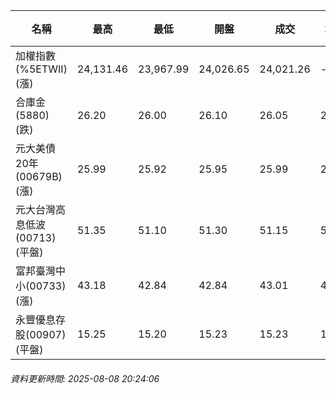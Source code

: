 | 名稱 | 最高 | 最低 | 開盤 | 成交 | 均價 | 成交金額(億) | 昨收 | 漲跌幅 | 漲跌 | 總量 | 昨量 | 振幅 |
| -------- | -------- | -------- | -------- |-------- | -------- | -------- |-------- |-------- |-------- | -------- | -------- |-------- |
|加權指數(%5ETWII) (漲)|24,131.46|23,967.99|24,026.65|24,021.26|-|4,214.34|24,003.77|0.07%|17.49|6,931,987|0|0.68%|
|合庫金(5880) (跌)|26.20|26.00|26.10|26.05|26.07|2.72|26.25|0.76%|0.20|10,419|10,456|0.76%|
|元大美債20年(00679B) (漲)|25.99|25.92|25.95|25.99|25.96|6.65|25.90|0.35%|0.09|25,598|60,775|0.27%|
|元大台灣高息低波(00713) (平盤)|51.35|51.10|51.30|51.15|51.20|3.38|51.15|0.00%|0.00|6,603|9,816|0.49%|
|富邦臺灣中小(00733) (漲)|43.18|42.84|42.84|43.01|43.03|0.494|42.20|1.92%|0.81|1,147|1,116|0.81%|
|永豐優息存股(00907) (平盤)|15.25|15.20|15.23|15.23|15.22|0.093|15.23|0.00%|0.00|611|1,145|0.33%|
###### 資料更新時間: 2025-08-08 20:24:06